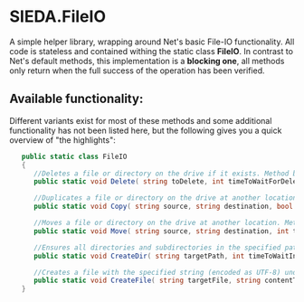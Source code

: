 # SIEDA.FileIO

A simple helper library, wrapping around Net's basic File-IO functionality. All code is stateless and contained withing the static class **FileIO**.
In contrast to Net's default methods, this implementation is a **blocking one**, all methods only return when the full success of the operation has been verified.

## Available functionality:

Different variants exist for most of these methods and some additional functionality has not been listed here, but the following gives you a quick overview of "the highlights":

```csharp
   public static class FileIO
   {
      //Deletes a file or directory on the drive if it exists. Method blocks until the deletion is being performed by the OS (or the timeout is reached).   
      public static void Delete( string toDelete, int timeToWaitForDeletionInSeconds = 20 ) { /* ... */ }

      //Duplicates a file or directory on the drive at another location. Method blocks until the copy is finished by the OS (or the timeout is reached).
      public static void Copy( string source, string destination, bool overwrite = false, int timeToWaitForCopyInSeconds = 20 ) { /* ... */ }

      //Moves a file or directory on the drive at another location. Method blocks until the movement of said target is finished by the OS (or the timeout is reached).
      public static void Move( string source, string destination, int timeToWaitForMoveInSeconds = 20 ) { /* ... */ }

      //Ensures all directories and subdirectories in the specified path exist, creating them if necessary.
      public static void CreateDir( string targetPath, int timeToWaitInSeconds = 20 ) { /* ... */ }

      //Creates a file with the specified string (encoded as UTF-8) under the given path, unless that file already exists!
      public static void CreateFile( string targetFile, string contentToWrite, int timeToWaitInSeconds = 20 ) { /* ... */ }
   }
```